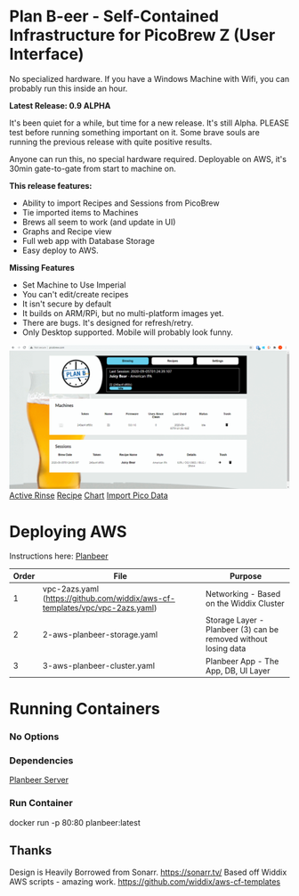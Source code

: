 # Plan B-eer - Self-Contained Infrastructure for PicoBrew Z (User Interface)

No specialized hardware.  If you have a Windows Machine with Wifi, you can probably run this inside an hour.

<b> Latest Release: 0.9 ALPHA </b>

It's been quiet for a while, but time for a new release.   It's still Alpha.  PLEASE test before running something important on it.  Some brave souls are running the previous release with quite positive results.   

Anyone can run this, no special hardware required.  Deployable on AWS, it's 30min gate-to-gate from start to machine on.

<b> This release features: </b>
- Ability to import Recipes and Sessions from PicoBrew
- Tie imported items to Machines
- Brews all seem to work (and update in UI)
- Graphs and Recipe view 
- Full web app with Database Storage 
- Easy deploy to AWS.

<b> Missing Features </b>
- Set Machine to Use Imperial
- You can't edit/create recipes
- It isn't secure by default
- It builds on ARM/RPi, but no multi-platform images yet.
- There are bugs.  It's designed for refresh/retry.
- Only Desktop supported.  Mobile will probably look funny.

![Main View](/images/BrewingView.png?raw=true "Main View")
[Active Rinse](/images/ActiveRinse.png?raw=true "Active Rinse")
[Recipe](/images/Recipe.png?raw=true "Recipe View")
[Chart](/images/Chart.png?raw=true "Chart View")
[Import Pico Data](/images/Import.png?raw=true "Import Pico Data")

# Deploying AWS

Instructions here: [Planbeer](https://github.com/duffyco/planbeer) 

| Order | File | Purpose |
| --- | --- | --- |
| 1 | vpc-2azs.yaml (https://github.com/widdix/aws-cf-templates/vpc/vpc-2azs.yaml) | Networking - Based on the Widdix Cluster |
| 2 | 2-aws-planbeer-storage.yaml | Storage Layer - Planbeer (3) can be removed without losing data |
| 3 | 3-aws-planbeer-cluster.yaml | Planbeer App - The App, DB, UI Layer |

# Running Containers

### No Options

### Dependencies
[Planbeer Server](https://github.com/duffyco/planbeer) 

### Run Container
docker run -p 80:80 planbeer:latest

## Thanks
Design is Heavily Borrowed from Sonarr.  https://sonarr.tv/
Based off Widdix AWS scripts - amazing work.  https://github.com/widdix/aws-cf-templates
